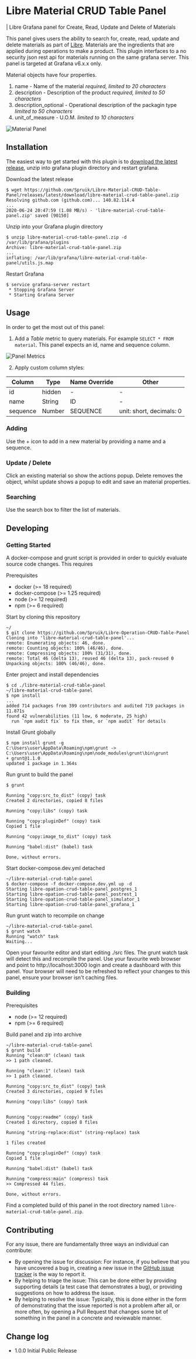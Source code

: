 # Libre Material CRUD Table Panel

| Libre Grafana panel for Create, Read, Update and Delete of Materials

This panel gives users the ability to search for, create, read, update and delete materials as part of [Libre](https://github.com/Spruik/Libre). Materials are the ingredients that are applied during operations to make a product. This plugin interfaces to a no security json rest api for materials running on the same grafana server. This panel is targeted at Grafana v6.x.x only.

Material objects have four properties.

1. name - Name of the material _required, limited to 20 characters_
2. description - Description of the product _required, limited to 50 characters_
3. description_optional - Operational description of the packagin type _limited to 50 characters_
4. unit_of_measure - U.O.M. _limited to 10 characters_

![Material Panel](./docs/libre-material-crud-table-panel.gif)

## Installation

The easiest way to get started with this plugin is to [download the latest release](https://github.com/Spruik/Libre-Material-CRUD-Table-Panel/releases/latest/download/libre-material-crud-table-panel.zip), unzip into grafana plugin directory and restart grafana.

Download the latest release

```shell
$ wget https://github.com/Spruik/Libre-Material-CRUD-Table-Panel/releases/latest/download/libre-material-crud-table-panel.zip
Resolving github.com (github.com)... 140.82.114.4
...
2020-06-24 20:47:59 (1.08 MB/s) - 'libre-material-crud-table-panel.zip' saved [90150]
```

Unzip into your Grafana plugin directory

```shell
$ unzip libre-material-crud-table-panel.zip -d /var/lib/grafana/plugins
Archive: libre-material-crud-table-panel.zip
...
inflating: /var/lib/grafana/libre-material-crud-table-panel/utils.js.map
```

Restart Grafana

```shell
$ service grafana-server restart
 * Stopping Grafana Server
 * Starting Grafana Server
```

## Usage

In order to get the most out of this panel:

1. Add a *Table* metric to query materials. For example `SELECT * FROM material`. This panel expects an id, name and sequence column.

![Panel Metrics](./docs/libre-material-crud-table-panel-metrics.png)

2. Apply custom column styles:

| Column   | Type   | Name Override | Other                    |
|----------|--------|---------------|--------------------------|
| id       | hidden |       -       |   -                      |
| name     | String | ID            |   -                      |
| sequence | Number | SEQUENCE      | unit: short, decimals: 0 |

### Adding

Use the + icon to add in a new material by providing a name and a sequence.

### Update / Delete

Click an existing material so show the actions popup. Delete removes the object, whilst update shows a popup to edit and save an material properties.

### Searching

Use the search box to filter the list of materials.

## Developing

### Getting Started

A docker-compose and grunt script is provided in order to quickly evaluate source code changes. This requires

Prerequisites

- docker (>= 18 required)
- docker-compose (>= 1.25 required)
- node (>= 12 required)
- npm (>= 6 required)

Start by cloning this repository

```shell
~/
$ git clone https://github.com/Spruik/Libre-Operation-CRUD-Table-Panel
Cloning into 'libre-material-crud-table-panel'...
remote: Enumerating objects: 46, done.
remote: Counting objects: 100% (46/46), done.
remote: Compressing objects: 100% (31/31), done.
remote: Total 46 (delta 13), reused 46 (delta 13), pack-reused 0
Unpacking objects: 100% (46/46), done.
```

Enter project and install dependencies

```shell
$ cd ./libre-material-crud-table-panel
~/libre-material-crud-table-panel
$ npm install
...
added 714 packages from 399 contributors and audited 719 packages in 11.871s
found 42 vulnerabilities (11 low, 6 moderate, 25 high)
  run `npm audit fix` to fix them, or `npm audit` for details
```

Install Grunt globally

```shell
$ npm install grunt -g
C:\Users\user\AppData\Roaming\npm\grunt -> C:\Users\user\AppData\Roaming\npm\node_modules\grunt\bin\grunt
+ grunt@1.1.0
updated 1 package in 1.364s
```

Run grunt to build the panel

```shell
$ grunt

Running "copy:src_to_dist" (copy) task
Created 2 directories, copied 8 files

Running "copy:libs" (copy) task

Running "copy:pluginDef" (copy) task
Copied 1 file

Running "copy:image_to_dist" (copy) task

Running "babel:dist" (babel) task

Done, without errors.

```

Start docker-compose.dev.yml detached

```shell
~/libre-material-crud-table-panel
$ docker-compose -f docker-compose.dev.yml up -d
Starting libre-opation-crud-table-panel_postgres_1
Starting libre-opation-crud-table-panel_postrest_1
Starting libre-opation-crud-table-panel_simulator_1
Starting libre-opation-crud-table-panel_grafana_1
```

Run grunt watch to recompile on change

```shell
~/libre-material-crud-table-panel
$ grunt watch
Running "watch" task
Waiting...
```

Open your favourite editor and start editing ./src files. The grunt watch task will detect this and recompile the panel. Use your favourite web browser and point to http://localhost:3000 login and create a dashboard with this panel. Your browser will need to be refreshed to reflect your changes to this panel, ensure your browser isn't caching files.

### Building

Prerequisites

- node (>= 12 required)
- npm (>= 6 required)

Build panel and zip into archive

```shell
~/libre-material-crud-table-panel
$ grunt build
Running "clean:0" (clean) task
>> 1 path cleaned.

Running "clean:1" (clean) task
>> 1 path cleaned.

Running "copy:src_to_dist" (copy) task
Created 3 directories, copied 9 files

Running "copy:libs" (copy) task


Running "copy:readme" (copy) task
Created 1 directory, copied 8 files

Running "string-replace:dist" (string-replace) task

1 files created

Running "copy:pluginDef" (copy) task
Copied 1 file

Running "babel:dist" (babel) task

Running "compress:main" (compress) task
>> Compressed 44 files.

Done, without errors.
```

Find a completed build of this panel in the root directory named `libre-material-crud-table-panel.zip`.

## Contributing

For any issue, there are fundamentally three ways an individual can contribute:

- By opening the issue for discussion: For instance, if you believe that you have uncovered a bug in, creating a new issue in the [GitHub issue tracker](https://github.com/Spruik/Libre-Operation-CRUD-Table-Panel/issues) is the way to report it.
- By helping to triage the issue: This can be done either by providing supporting details (a test case that demonstrates a bug), or providing suggestions on how to address the issue.
- By helping to resolve the issue: Typically, this is done either in the form of demonstrating that the issue reported is not a problem after all, or more often, by opening a Pull Request that changes some bit of something in the panel in a concrete and reviewable manner.

## Change log

- 1.0.0 Initial Public Release
